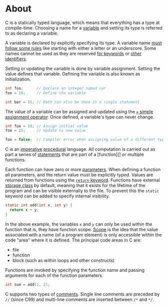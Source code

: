 # About

C is a statically typed language, which means that everything has a type at compile-time.
Choosing a name for a [variable][] and setting its type is referred to as declaring a variable.

A variable is declared by explicitly specifying its type.
A variable name [must follow some rules][name-rules] like starting with either a letter or an underscore.
Some names cannot be used as they are reserved [for keywords][reserved-keywords] or [other identifiers][reserved-identifiers].

Setting or updating the variable is done by variable assignment.
Setting the value defines that variable.
Defining the variable is also known as initialization.

```c
int foo;      // Declare an integer named var
foo = 10;     // Define the variable

int bar = 15; // Both can also be done in a single statement
```

The value of a variable can be assigned and updated using the [`=` simple assignment operator][assignment-operator].
Once defined, a variable's type can never change.

```c
int foo = 10; // Assign initial value
foo = 25;     // Update to new value

foo = false;  // Compiler error when assigning value of a different type
```

C is an [imperative][] [procedural][] language.
All computation is carried out as part a series of [statements][] that are part of a [function][] or multiple functions.

Each function can have zero or more [parameters][].
When defining a function all parameters, and the return value must be explicitly typed.
Values are returned from functions using the [`return` keyword][return-keyword].
Functions have external [storage class][] by default, meaning that it exists for the lifetime of the program and can be visible externally to the file.
To prevent this the `static` keyword can be added to specify internal visibility.

```c
static int add(int x, int y) {
  return x + y;
}
```

In the above example, the variables `x` and `y` can only be used within the function that is, they have function scope.
[Scope][] is the idea that the value associated with a name (of a program element) is only accessible within the code "area" where it is defined.
The principal code areas in C are:

- file
- function
- block (such as within loops and other constructs)

Functions are invoked by specifying the function name and passing arguments for each of the function parameters.

```c
int sum = add(1, 2);
```

C supports two types of [comments][].
Single line comments are preceded by `//` (since C99) and multi-line comments are inserted between `/*` and `*/`.

[variable]: https://www.w3schools.in/c-tutorial/variables/
[name-rules]: https://www.tutorialspoint.com/what-is-an-identifier-and-its-rules-in-c-language
[reserved-keywords]: https://en.cppreference.com/w/c/keyword
[reserved-identifiers]: https://en.cppreference.com/w/c/language/identifier
[assignment-operator]: https://www.gnu.org/software/gnu-c-manual/gnu-c-manual.html#Assignment-Operators
[imperative]: https://en.wikipedia.org/wiki/Imperative_programming
[procedural]: https://en.wikipedia.org/wiki/Procedural_programming
[statements]: https://docs.microsoft.com/en-us/cpp/c-language/overview-of-c-statements
[parameters]: https://www.cs.auckland.ac.nz/references/unix/digital/AQTLTBTE/DOCU_056.HTM
[return-keyword]: https://www.gnu.org/software/gnu-c-manual/gnu-c-manual.html#The-return-Statement
[storage class]: https://www.programiz.com/c-programming/c-storage-class
[scope]: https://www.geeksforgeeks.org/scope-rules-in-c/
[comments]: https://en.wikipedia.org/wiki/Comment_(computer_programming)

